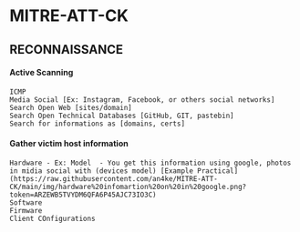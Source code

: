 # MITRE-ATT-CK

## RECONNAISSANCE

#### Active Scanning

```
ICMP
Media Social [Ex: Instagram, Facebook, or others social networks]
Search Open Web [sites/domain]
Search Open Technical Databases [GitHub, GIT, pastebin]
Search for informations as [domains, certs] 
```

#### Gather victim host information

```
Hardware - Ex: Model  - You get this information using google, photos in midia social with (devices model) [Example Practical](https://raw.githubusercontent.com/an4ke/MITRE-ATT-CK/main/img/hardware%20infomartion%20on%20in%20google.png?token=ARZEWB5TVYDM6QFA6P45AJC73IO3C)
Software
Firmware
Client COnfigurations
```
